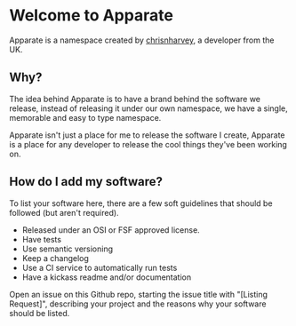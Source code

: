 # Welcome to Apparate

Apparate is a namespace created by [chrisnharvey](https://github.com/chrisnharvey), a developer from the UK.

## Why?

The idea behind Apparate is to have a brand behind the software we release, instead of releasing it under our own namespace, we have a single, memorable and easy to type namespace.

Apparate isn't just a place for me to release the software I create, Apparate is a place for any developer to release the cool things they've been working on. 

## How do I add my software?

To list your software here, there are a few soft guidelines that should be followed (but aren't required).

* Released under an OSI or FSF approved license.
* Have tests
* Use semantic versioning
* Keep a changelog
* Use a CI service to automatically run tests
* Have a kickass readme and/or documentation

Open an issue on this Github repo, starting the issue title with "[Listing Request]", describing your project and the reasons why your software should be listed.
